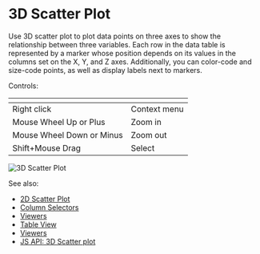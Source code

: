 <!-- TITLE: 3D Scatter Plot -->
<!-- SUBTITLE: -->

# 3D Scatter Plot

Use 3D scatter plot to plot data points on three axes to show the relationship between three variables. 
Each row in the data table is represented by a marker whose position depends on its values in the
columns set on the X, Y, and Z axes. Additionally, you can color-code and size-code points, as well
as display labels next to markers.

Controls:

| []()                      |                        |
|---------------------------|------------------------|
| Right click               | Context menu           |
| Mouse Wheel Up or Plus    | Zoom in                |
| Mouse Wheel Down or Minus | Zoom out               |
| Shift+Mouse Drag          | Select                 |


![3D Scatter Plot](../uploads/gifs/3d-scatter-plot.gif "3D scatter plot") 

See also:
 
  * [2D Scatter Plot](scatter-plot.md)
  * [Column Selectors](column-selectors.md)
  * [Viewers](../viewers/viewers.md)
  * [Table View](../views/table-view.md)
  * [Viewers](../viewers/viewers.md)
  * [JS API: 3D Scatter plot](https://public.datagrok.ai/js/samples/ui/viewers/scatter-plot-3d)
